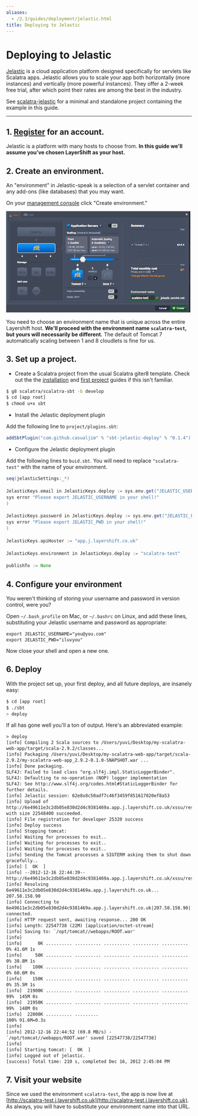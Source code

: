 ```yaml
---
aliases:
  - /2.3/guides/deployment/jelastic.html
title: Deploying to Jelastic
---
```


<div class="page-header">
  <h1>Deploying to Jelastic</h1>
</div>

[Jelastic](http://jelastic.com/) is a cloud application platform designed specifically
for servlets like Scalatra apps.
Jelastic allows you to scale your app both horizontally (more instances) and vertically
(more powerful instances).
They offer a 2-week free trial, after which point their rates are among the best in the industry.

<div class="alert alert-info">
  <span class="badge badge-info"><i class="icon-flag icon-white"></i></span>
  See
  <a href="{{site.examples}}deployment/scalatra-jelastic">scalatra-jelastic</a>
  for a minimal and standalone project containing the example in this guide.
</div>

----

## 1. [Register](http://jelastic.com/) for an account.
Jelastic is a platform with many hosts to choose from.
**In this guide we'll assume you've chosen LayerShift as your host.**

## 2. Create an environment.
An "environment" in Jelastic-speak is a selection of a servlet container and any add-ons
(like databases) that you may want.

On your [management console](https://app.j.layershift.co.uk/) click
"Create environment."

<a href="jelastic-screenshot.png"><img width="500" src="jelastic-screenshot.png" /></a>

You need to choose an environment name that is unique across the entire Layershift host.
**We'll proceed with the environment name `scalatra-test`, but yours will necessarily be
different.**
The default of Tomcat 7 automatically scaling between 1 and 8 cloudlets is fine for us.

## 3. Set up a project.

- Create a Scalatra project from the usual Scalatra giter8 template.
Check out the the [installation]({{site.baseurl}}getting-started/installation.html) and [first project]({{site.baseurl}}getting-started/first-project.html) guides if this isn't familiar.

```sh
$ g8 scalatra/scalatra-sbt -b develop
$ cd [app root]
$ chmod u+x sbt
```

- Install the Jelastic deployment plugin

Add the following line to `project/plugins.sbt`:

```scala
addSbtPlugin("com.github.casualjim" % "sbt-jelastic-deploy" % "0.1.4")
```

- Configure the Jelastic deployment plugin

Add the following lines to `buid.sbt`.
You will need to replace `"scalatra-test"` with the name of your environment.

```scala
seq(jelasticSettings:_*)

JelasticKeys.email in JelasticKeys.deploy := sys.env.get("JELASTIC_USERNAME").getOrElse(
sys error "Please export JELASTIC_USERNAME in your shell!"
)

JelasticKeys.password in JelasticKeys.deploy := sys.env.get("JELASTIC_PWD").getOrElse(
sys error "Please export JELASTIC_PWD in your shell!"
)

JelasticKeys.apiHoster := "app.j.layershift.co.uk"

JelasticKeys.environment in JelasticKeys.deploy := "scalatra-test"

publishTo := None
```

## 4. Configure your environment
You weren't thinking of storing your username and password in version control, were you?

Open `~/.bash_profile` on Mac, or `~/.bashrc` on Linux, and add these lines,
substituting your Jelastic username and password as appropriate:

```
export JELASTIC_USERNAME="you@you.com"
export JELASTIC_PWD="iluvyou"
```

Now close your shell and open a new one.

## 6. Deploy
With the project set up, your first deploy, and all future deploys, are insanely easy:

```sh
$ cd [app root]
$ ./sbt
> deploy
```

If all has gone well you'll a ton of output.
Here's an abbreviated example:

```
> deploy
[info] Compiling 2 Scala sources to /Users/yuvi/Desktop/my-scalatra-web-app/target/scala-2.9.2/classes...
[info] Packaging /Users/yuvi/Desktop/my-scalatra-web-app/target/scala-2.9.2/my-scalatra-web-app_2.9.2-0.1.0-SNAPSHOT.war ...
[info] Done packaging.
SLF4J: Failed to load class "org.slf4j.impl.StaticLoggerBinder".
SLF4J: Defaulting to no-operation (NOP) logger implementation
SLF4J: See http://www.slf4j.org/codes.html#StaticLoggerBinder for further details.
[info] Jelastic session: 62e8x8c50adf7c46f3459f851617020ef8a53
[info] Upload of http://6e49611e3c2db05e830d2d4c9381469a.app.j.layershift.co.uk/xssu/rest/download/RDYYHFdvUVcIBl5JYldpTUAXDBQFHkQWCEE%2BGSgndlVHHkZZDwQBQmNTTEBI with size 22548400 succeeded.
[info] File registration for developer 25320 success
[info] Deploy success
[info] Stopping tomcat:
[info] Waiting for processes to exit..
[info] Waiting for processes to exit..
[info] Waiting for processes to exit..
[info] Sending the Tomcat processes a SIGTERM asking them to shut down gracefully..
[info] [  OK  ]
[info] --2012-12-16 22:44:39--  http://6e49611e3c2db05e830d2d4c9381469a.app.j.layershift.co.uk/xssu/rest/download/RDYYHFdvUVcIBl5JYldpTUAXDBQFHkQWCEE%2BGSgndlVHHkZZDwQBQmNTTEBI
[info] Resolving 6e49611e3c2db05e830d2d4c9381469a.app.j.layershift.co.uk... 207.58.158.90
[info] Connecting to 6e49611e3c2db05e830d2d4c9381469a.app.j.layershift.co.uk|207.58.158.90|:80... connected.
[info] HTTP request sent, awaiting response... 200 OK
[info] Length: 22547738 (22M) [application/octet-stream]
[info] Saving to: `/opt/tomcat//webapps/ROOT.war'
[info]
[info]      0K .......... .......... .......... .......... ..........  0% 41.6M 1s
[info]     50K .......... .......... .......... .......... ..........  0% 38.8M 1s
[info]    100K .......... .......... .......... .......... ..........  0% 60.6M 0s
[info]    150K .......... .......... .......... .......... ..........  0% 35.5M 1s
[info]  21900K .......... .......... .......... .......... .......... 99%  145M 0s
[info]  21950K .......... .......... .......... .......... .......... 99%  148M 0s
[info]  22000K .......... .........                                  100% 91.6M=0.3s
[info]
[info] 2012-12-16 22:44:52 (69.8 MB/s) - `/opt/tomcat//webapps/ROOT.war' saved [22547738/22547738]
[info]
[info] Starting tomcat: [  OK  ]
[info] Logged out of jelastic.
[success] Total time: 210 s, completed Dec 16, 2012 2:45:04 PM
```

## 7. Visit your website

Since we used the environment `scalatra-test`, the app is now live at [http://scalatra-test.j.layershift.co.uk](http://scalatra-test.j.layershift.co.uk).
As always, you will have to substitute your environment name into that URL.
